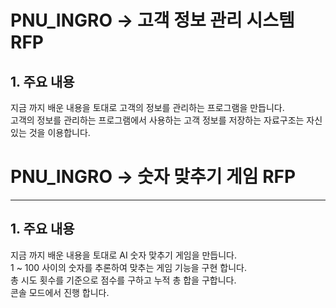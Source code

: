 # PNU_INGRO -> 고객 정보 관리 시스템 RFP

## 1. 주요 내용
지금 까지 배운 내용을 토대로 고객의 정보를 관리하는 프로그램을 만듭니다.  
고객의 정보를 관리하는 프로그램에서 사용하는 고객 정보를 저장하는 자료구조는 자신 있는 것을 이용합니다.

# PNU_INGRO -> 숫자 맞추기 게임 RFP

* * *

## 1. 주요 내용
지금 까지 배운 내용을 토대로 AI 숫자 맞추기 게임을 만듭니다.  
1 ~ 100 사이의 숫자를 추론하여 맞추는 게임 기능을 구현 합니다.  
총 시도 횟수를 기준으로 점수를 구하고 누적 총 합을 구합니다.  
콘솔 모드에서 진행 합니다.  
